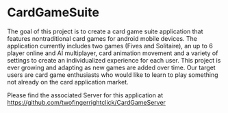 # CardGameSuite
The goal of this project is to create a card game suite application that features nontraditional card games for android mobile devices. The application currently includes two games (Fives and Solitaire), an up to 6 player online and AI multiplayer, card animation movement and a variety of settings to create an individualized experience for each user. This project is ever growing and adapting as new games are added over time. Our target users are card game enthusiasts who would like to learn to play something not already on the card application market.

Please find the associated Server for this application at https://github.com/twofingerrightclick/CardGameServer
